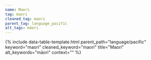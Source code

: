 ```yaml
---
name: Maori
tag: maori
cleaned_tag: maori
parent_tag: language_pacific
alt_tags: māori
---
```


{% include data-table-template.html 
  parent_path="language/pacific" 
  keyword="maori" 
  cleaned_keyword="maori" 
  title="Maori"
  alt_keywords="māori"
  context=""
%}

